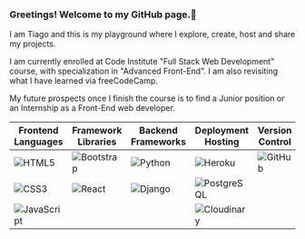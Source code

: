 <!--
**TiagoMA90/TiagoMA90** is a ✨ _special_ ✨ repository because its `README.md` (this file) appears on your GitHub profile.

Here are some ideas to get you started:
- 🔭 I’m currently working on ...
- 🌱 I’m currently learning ...
- 👯 I’m looking to collaborate on ...
- 🤔 I’m looking for help with ...
- 💬 Ask me about ...
- 📫 How to reach me: ...
- ⚡ Fun fact: ...
-->
### Greetings! Welcome to my GitHub page.🦆
I am Tiago and this is my playground where I explore, create, host and share my projects.

I am currently enrolled at Code Institute "Full Stack Web Development" course, with specialization in "Advanced Front-End".
I am also revisiting what I have learned via freeCodeCamp.

<!-- FreeCodeCamp --
### Learning Platforms
![FreeCodeCamp](https://img.shields.io/badge/FreeCodeCamp-0a0a23?style=for-the-badge&logo=freeCodeCamp&logoColor=white)
[![Code Institute](https://img.shields.io/badge/Code%20Institute-Orange?style=for-the-badge&color=fafafa&logo=data:image/svg+xml;base64,PHN2ZyB4bWxucz0iaHR0cDovL3d3dy53My5vcmcvMjAwMC9zdmciIHdpZHRoPSIxMCIgaGVpZ2h0PSIxMCIgdmlld0JveD0iMCAwIDEwIDEwIj4KICA8Y2lyY2xlIGN4PSI1IiBjeT0iNSIgcj0iMSIgc3R5bGU9ImZpbGw6cmVkOyIgLz4KPC9zdmc+)](https://codeinstitute.net/)
-->

My future prospects once I finish the course is to find a Junior position or an Internship as a Front-End web developer.

| Frontend Languages | Framework Libraries | Backend Frameworks | Deployment Hosting | Version Control | Development Environment | Testing | Toolkit |
| -------------------- | -------------------------- | -------------------------- | ----------------------- | ----------------------------------- | ------------------------ | ------- | ------- |
| ![HTML5](https://img.shields.io/badge/HTML5-E34F26?style=for-the-badge&logo=html5&logoColor=white) | ![Bootstrap](https://img.shields.io/badge/Bootstrap-563D7C?style=for-the-badge&logo=bootstrap&logoColor=white) | ![Python](https://img.shields.io/badge/Python-3776AB?style=for-the-badge&logo=python&logoColor=white) | ![Heroku](https://img.shields.io/badge/Heroku-430098?style=for-the-badge&logo=heroku&logoColor=white) | ![GitHub](https://img.shields.io/badge/GitHub-181717?style=for-the-badge&logo=github&logoColor=white) | ![Gitpod](https://img.shields.io/badge/GitPod-FFAE33?logo=gitpod&logoColor=000000&style=for-the-badge) | ![W3C](https://img.shields.io/badge/W3C-005A9C?style=for-the-badge&logo=w3c&logoColor=white) | ![FontAwesome](https://img.shields.io/badge/FontAwesome-339AF0?style=for-the-badge&logo=font-awesome&logoColor=white) |
| ![CSS3](https://img.shields.io/badge/CSS3-1572B6?style=for-the-badge&logo=css3&logoColor=white) | ![React](https://img.shields.io/badge/React-61DAFB?style=for-the-badge&logo=react&logoColor=black) | ![Django](https://img.shields.io/badge/Django-092E20?style=for-the-badge&logo=django&logoColor=white) | ![PostgreSQL](https://img.shields.io/badge/PostgreSQL-336791?style=for-the-badge&logo=postgresql&logoColor=white) |  | ![VSCode](https://img.shields.io/badge/VS_Code-007ACC?style=for-the-badge&logo=visual-studio-code&logoColor=white) | ![Jigsaw](https://img.shields.io/badge/Jigsaw-EC5732?style=for-the-badge&logo=jigsaw&logoColor=white) | ![GoogleFonts](https://img.shields.io/badge/Google_Fonts-4285F4?style=for-the-badge&logo=google-fonts&logoColor=white) |
| ![JavaScript](https://img.shields.io/badge/JavaScript-F7DF1E?style=for-the-badge&logo=javascript&logoColor=black) |  |  | ![Cloudinary](https://img.shields.io/badge/Cloudinary-4285F4?style=for-the-badge&logo=cloudinary&logoColor=white) |  |  | ![JSHint](https://img.shields.io/badge/JSHint-F89939?style=for-the-badge&logo=jshint&logoColor=white) |




<!--### Certifications
[![FreeCodeCamp Responsive Web Design Certificate](https://img.shields.io/badge/FreeCodeCamp-Certificate-0a0a0a?style=for-the-badge&logo=freeCodeCamp)](https://www.freecodecamp.org/certification/fcc4b91224a-c098-4fac-baaa-bdb55daa6fec/responsive-web-design)
-->

